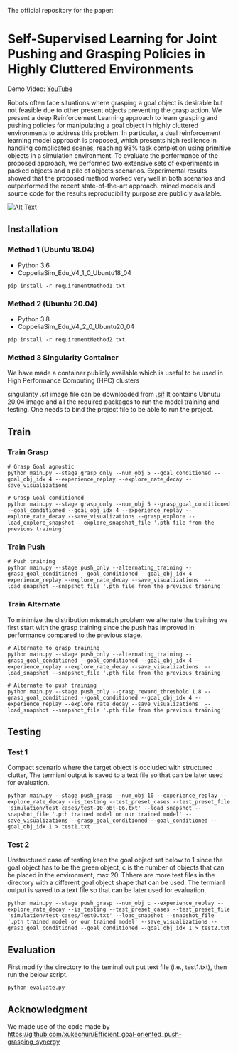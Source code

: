 The official repository for the paper: 
# Self-Supervised Learning for Joint Pushing and Grasping Policies in Highly Cluttered Environments

Demo Video: [YouTube](https://www.youtube.com/watch?v=EUrUt9XO7sI&t=1s&ab_channel=KamalMokhtar)

Robots often face situations where grasping a goal object is desirable but not feasible due to other present objects preventing the grasp action. We present a deep  Reinforcement Learning approach to learn grasping and pushing policies for manipulating a goal object in highly cluttered environments to address this problem.
In particular, a dual reinforcement learning model approach is proposed, which presents high resilience in handling complicated scenes, reaching
$98\%$ task completion using primitive objects in a simulation
environment. To evaluate the performance of the proposed
approach, we performed two extensive sets of experiments in packed objects and a pile of objects scenarios. Experimental results
showed that the proposed method worked very well in both scenarios and outperformed the recent state-of-the-art approach.
rained models and source code for the results reproducibility purpose are publicly available.

![Alt Text](images/PushGrasp.gif)

## Installation
### Method 1 (Ubuntu 18.04)
- Python 3.6
- CoppeliaSim_Edu_V4_1_0_Ubuntu18_04

```
pip install -r requirementMethod1.txt
```

### Method 2 (Ubuntu 20.04)
- Python 3.8
- CoppeliaSim_Edu_V4_2_0_Ubuntu20_04
```
pip install -r requirementMethod2.txt
```

### Method 3 Singularity Container
We have made a container publicly available which is useful to be used in High Performance Computing (HPC) clusters

singularity .sif image file can be downloaded from [.sif](https://drive.google.com/drive/folders/1KaAugjPULuasGZQbJVwtFDrTRwi36jLD?usp=sharing) 
It contains Ubnutu 20.04 image and all the required packages to run the model training and testing. One needs to bind the project file to be able to run the project.

## Train
### Train Grasp
```
# Grasp Goal agnostic
python main.py --stage grasp_only --num_obj 5 --goal_conditioned --goal_obj_idx 4 --experience_replay --explore_rate_decay --save_visualizations
```

```
# Grasp Goal conditioned
python main.py --stage grasp_only --num_obj 5 --grasp_goal_conditioned --goal_conditioned --goal_obj_idx 4 --experience_replay --explore_rate_decay --save_visualizations --grasp_explore --load_explore_snapshot --explore_snapshot_file '.pth file from the previous training'
```
### Train Push
```
# Push training
python main.py --stage push_only --alternating_training --grasp_goal_conditioned --goal_conditioned --goal_obj_idx 4 --experience_replay --explore_rate_decay --save_visualizations  --load_snapshot --snapshot_file '.pth file from the previous training' 
```
### Train Alternate
To minimize the distribution mismatch problem we alternate the training we first start with the grasp training since the push has improved in performance compared to the previous stage.
```
# Alternate to grasp training
python main.py --stage push_only --alternating_training --grasp_goal_conditioned --goal_conditioned --goal_obj_idx 4 --experience_replay --explore_rate_decay --save_visualizations  --load_snapshot --snapshot_file '.pth file from the previous training' 
```

```
# Alternate to push training
python main.py --stage push_only --grasp_reward_threshold 1.8 --grasp_goal_conditioned --goal_conditioned --goal_obj_idx 4 --experience_replay --explore_rate_decay --save_visualizations  --load_snapshot --snapshot_file '.pth file from the previous training' 
```
## Testing

### Test 1
Compact scenario where the target object is occluded with structured clutter, The termianl output is saved to a text file so that can be later used for evaluation.
```
python main.py --stage push_grasp --num_obj 10 --experience_replay --explore_rate_decay --is_testing --test_preset_cases --test_preset_file 'simulation/test-cases/test-10-obj-06.txt' --load_snapshot --snapshot_file '.pth trained model or our trained model' --save_visualizations --grasp_goal_conditioned --goal_conditioned --goal_obj_idx 1 > test1.txt
```
### Test 2
Unstructured case of testing keep the goal object set below to 1 since the goal object has to be the green object, c is the number of objects that can be placed in the environment, max 20. Thhere are more test files in the directory with a different goal object shape that can be used. The termianl output is saved to a text file so that can be later used for evaluation.
```
python main.py --stage push_grasp --num_obj c --experience_replay --explore_rate_decay --is_testing --test_preset_cases --test_preset_file 'simulation/test-cases/Test0.txt' --load_snapshot --snapshot_file '.pth trained model or our trained model' --save_visualizations --grasp_goal_conditioned --goal_conditioned --goal_obj_idx 1 > test2.txt
```
## Evaluation
First modify the directory to the teminal out put text file (i.e., test1.txt), then run the below script.
```
python evaluate.py
```
## Acknowledgment

We made use of the code made by https://github.com/xukechun/Efficient_goal-oriented_push-grasping_synergy 
